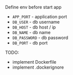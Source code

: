 Define env before start app  

 - `APP_PORT` - application port
 - `DB_USER` - db username
 - `DB_HOST` - db host / ip
 - `DB_NAME` - db name
 - `DB_PASSWORD` - db password
 - `DB_PORT` - db port


 TODO:
  - implement Dockerfile
  - implement .dockerignore
